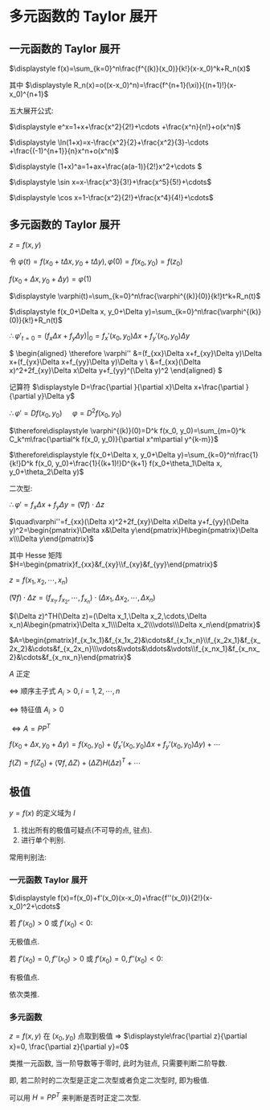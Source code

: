 # 多元函数的 Taylor 展开

## 一元函数的 Taylor 展开

$\displaystyle f(x)=\sum_{k=0}^n\frac{f^{(k)}(x_0)}{k!}(x-x_0)^k+R_n(x)$

其中 $\displaystyle R_n(x)=o((x-x_0)^n)=\frac{f^{n+1}(\xi)}{(n+1)!}(x-x_0)^{n+1}$

五大展开公式:

$\displaystyle e^x=1+x+\frac{x^2}{2!}+\cdots +\frac{x^n}{n!}+o(x^n)$

$\displaystyle \ln(1+x)=x-\frac{x^2}{2}+\frac{x^2}{3}-\cdots +\frac{(-1)^{n+1}}{n}x^n+o(x^n)$

$\displaystyle (1+x)^a=1+ax+\frac{a(a-1)}{2!}x^2+\cdots $

$\displaystyle \sin x=x-\frac{x^3}{3!}+\frac{x^5}{5!}+\cdots$

$\displaystyle \cos x=1-\frac{x^2}{2!}+\frac{x^4}{4!}+\cdots$

## 多元函数的 Taylor 展开

$z=f(x,y)$

令 $\varphi(t)=f(x_0+t\Delta x, y_0+t\Delta y), \varphi(0)=f(x_0, y_0)=f(z_0)$

$\displaystyle f(x_0+\Delta x, y_0+\Delta y)=\varphi(1)$

$\displaystyle \varphi(t)=\sum_{k=0}^n\frac{\varphi^{(k)}(0)}{k!}t^k+R_n(t)$

$\displaystyle f(x_0+\Delta x, y_0+\Delta y)=\sum_{k=0}^n\frac{\varphi^{(k)}(0)}{k!}+R_n(t)$

$\therefore \varphi'_{t=0}=(f_x\Delta x+f_y\Delta y)|_0=f_x'(x_0, y_0)\Delta x+f_y'(x_0, y_0)\Delta y$

$
\begin{aligned}
\therefore \varphi''
&=(f_{xx}\Delta x+f_{xy}\Delta y)\Delta x+(f_{yx}\Delta x+f_{yy}\Delta y)\Delta y \\
&=f_{xx}(\Delta x)^2+2f_{xy}\Delta x\Delta y+f_{yy}^(\Delta y)^2
\end{aligned}
$

记算符 $\displaystyle D=\frac{\partial }{\partial x}\Delta x+\frac{\partial }{\partial y}\Delta y$

$\therefore \varphi'=D f(x_0, y_0)$
$\quad \varphi=D^2 f(x_0, y_0)$

$\therefore\displaystyle \varphi^{(k)}(0)=D^k f(x_0, y_0)=\sum_{m=0}^k C_k^m\frac{\partial^k f(x_0, y_0)}{\partial x^m\partial y^{k-m}}$

$\therefore\displaystyle f(x_0+\Delta x, y_0+\Delta y)=\sum_{k=0}^n\frac{1}{k!}D^k f(x_0, y_0)+\frac{1}{(k+1)!}D^{k+1} f(x_0+\theta_1\Delta x, y_0+\theta_2\Delta y)$

二次型:

$\therefore \varphi'=f_x\Delta x+f_y\Delta y=(\nabla f)\cdot \Delta z$

$\quad\varphi''=f_{xx}(\Delta x)^2+2f_{xy}\Delta x\Delta y+f_{yy}(\Delta y)^2=\begin{pmatrix}\Delta x&\Delta y\end{pmatrix}H\begin{pmatrix}\Delta x\\\Delta y\end{pmatrix}$

其中 Hesse 矩阵 $H=\begin{pmatrix}f_{xx}&f_{xy}\\f_{xy}&f_{yy}\end{pmatrix}$

$z=f(x_1, x_2, \cdots , x_n)$

$(\nabla f)\cdot \Delta z=(f_{x_1},f_{x_2},\cdots,f_{x_n})\cdot (\Delta x_1,\Delta x_2,\cdots,\Delta x_n)$

$(\Delta z)^TH(\Delta z)=(\Delta x_1,\Delta x_2,\cdots,\Delta x_n)A\begin{pmatrix}\Delta x_1\\\Delta x_2\\\vdots\\\Delta x_n\end{pmatrix}$

$A=\begin{pmatrix}f_{x_1x_1}&f_{x_1x_2}&\cdots&f_{x_1x_n}\\f_{x_2x_1}&f_{x_2x_2}&\cdots&f_{x_2x_n}\\\vdots&\vdots&\ddots&\vdots\\f_{x_nx_1}&f_{x_nx_2}&\cdots&f_{x_nx_n}\end{pmatrix}$

$A$ 正定

$\Leftrightarrow$ 顺序主子式 $A_i>0, i=1,2,\cdots,n$

$\Leftrightarrow$ 特征值 $A_i>0$

$\Leftrightarrow A=PP^T$

$f(x_0+\Delta x, y_0+\Delta y)=f(x_0, y_0)+(f_x'(x_0, y_0)\Delta x+f_y'(x_0, y_0)\Delta y)+\cdots$

$f(Z)=f(Z_0)+\langle \nabla f, \Delta Z\rangle +(\Delta Z) H(\Delta z)^T+\cdots$


## 极值

$y=f(x)$ 的定义域为 $I$

1. 找出所有的极值可疑点(不可导的点, 驻点).
2. 进行单个判别.

常用判别法:

### 一元函数 Taylor 展开

$\displaystyle f(x)=f(x_0)+f'(x_0)(x-x_0)+\frac{f''(x_0)}{2!}(x-x_0)^2+\cdots$

若 $f'(x_0)>0$ 或 $f'(x_0)<0$:

无极值点.

若 $f'(x_0)=0, f''(x_0)>0$ 或 $f'(x_0)=0, f''(x_0)<0$:

有极值点.

依次类推.

### 多元函数

$z=f(x,y)$ 在 $(x_0, y_0)$ 点取到极值 $\Rightarrow$ $\displaystyle\frac{\partial z}{\partial x}=0, \frac{\partial z}{\partial y}=0$

类推一元函数, 当一阶导数等于零时, 此时为驻点, 只需要判断二阶导数.

即, 若二阶时的二次型是正定二次型或者负定二次型时, 即为极值.

可以用 $H=PP^T$ 来判断是否时正定二次型.